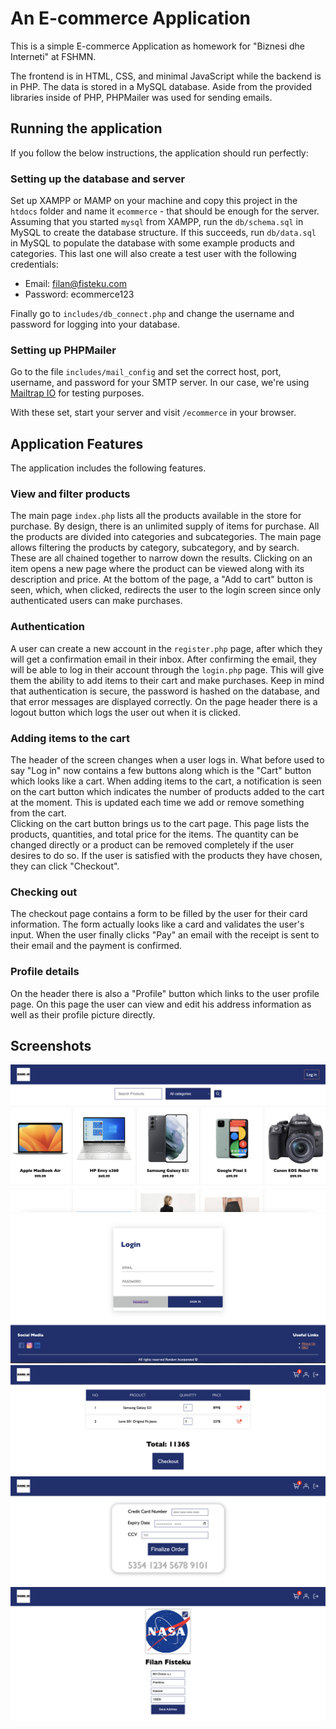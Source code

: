 # An E-commerce Application

This is a simple E-commerce Application as homework for "Biznesi dhe Interneti" at FSHMN.  
  
The frontend is in HTML, CSS, and minimal JavaScript while the backend is in PHP. The data is stored in a MySQL database. Aside from the provided libraries inside of PHP, PHPMailer was used for sending emails.

## Running the application
If you follow the below instructions, the application should run perfectly:

### Setting up the database and server
Set up XAMPP or MAMP on your machine and copy this project in the `htdocs` folder and name it `ecommerce` - that should be enough for the server. Assuming that you started `mysql` from XAMPP, run the `db/schema.sql` in MySQL to create the database structure. If this succeeds, run `db/data.sql` in MySQL to populate the database with some example products and categories. This last one will also create a test user with the following credentials:

- Email: filan@fisteku.com
- Password: ecommerce123

Finally go to `includes/db_connect.php` and change the username and password for logging into your database.

### Setting up PHPMailer
Go to the file `includes/mail_config` and set the correct host, port, username, and password for your SMTP server. In our case, we're using [Mailtrap IO](https://www.mailtrap.io) for testing purposes.
  
With these set, start your server and visit `/ecommerce` in your browser.

## Application Features

The application includes the following features.

### View and filter products
The main page `index.php` lists all the products available in the store for purchase. By design, there is an unlimited supply of items for purchase. All the products are divided into categories and subcategories. The main page allows filtering the products by category, subcategory, and by search. These are all chained together to narrow down the results. Clicking on an item opens a new page where the product can be viewed along with its description and price. At the bottom of the page, a "Add to cart" button is seen, which, when clicked, redirects the user to the login screen since only authenticated users can make purchases.

### Authentication
A user can create a new account in the `register.php` page, after which they will get a confirmation email in their inbox. After confirming the email, they will be able to log in their account through the `login.php` page. This will give them the ability to add items to their cart and make purchases. Keep in mind that authentication is secure, the password is hashed on the database, and that error messages are displayed correctly. On the page header there is a logout button which logs the user out when it is clicked.

### Adding items to the cart
The header of the screen changes when a user logs in. What before used to say "Log in" now contains a few buttons along which is the "Cart" button which looks like a cart. When adding items to the cart, a notification is seen on the cart button which indicates the number of products added to the cart at the moment. This is updated each time we add or remove something from the cart.  
Clicking on the cart button brings us to the cart page. This page lists the products, quantities, and total price for the items. The quantity can be changed directly or a product can be removed completely if the user desires to do so. If the user is satisfied with the products they have chosen, they can click "Checkout".

### Checking out
The checkout page contains a form to be filled by the user for their card information. The form actually looks like a card and validates the user's input. When the user finally clicks "Pay" an email with the receipt is sent to their email and the payment is confirmed.

### Profile details
On the header there is also a "Profile" button which links to the user profile page. On this page the user can view and edit his address information as well as their profile picture directly.

## Screenshots
![The main page](assets/screenshots/screenshot-1.png)
![The login page](assets/screenshots/screenshot-2.png)
![The cart page](assets/screenshots/screenshot-3.png)
![The checkout page](assets/screenshots/screenshot-4.png)
![The profile page](assets/screenshots/screenshot-5.png)